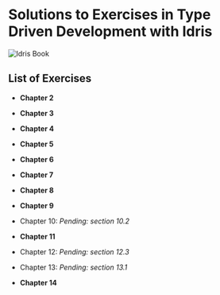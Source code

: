 # Solutions to Exercises in Type Driven Development with Idris

![Idris Book](https://images.manning.com/720/960/resize/book/1/453215a-afa1-443f-9f2d-3b6bf24c34db/Brady-TDDI-HI.png)

## List of Exercises

* **Chapter 2**

* **Chapter 3**

* **Chapter 4**  

* **Chapter 5**

* **Chapter 6**

* **Chapter 7**

* **Chapter 8**

* **Chapter 9**

* Chapter 10: *Pending: section 10.2*

* **Chapter 11**

* Chapter 12: *Pending: section 12.3*

* Chapter 13: *Pending: section 13.1*

* **Chapter 14**
